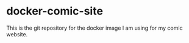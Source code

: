 # docker-comic-site

This is the git repository for the docker image I am using for my comic website.

